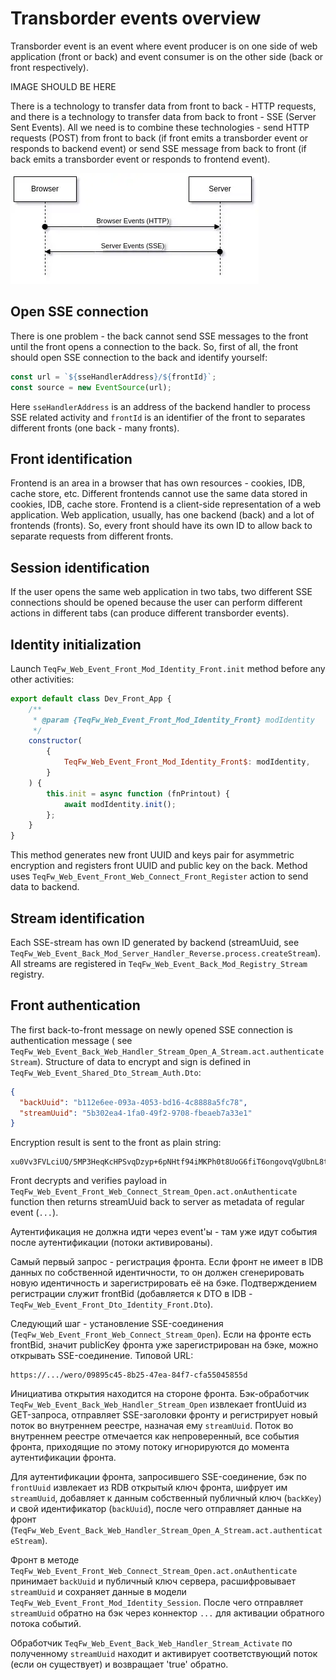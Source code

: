 # Transborder events overview

Transborder event is an event where event producer is on one side of web application (front or back) and event consumer
is on the other side (back or front respectively).

IMAGE SHOULD BE HERE

There is a technology to transfer data from front to back - HTTP requests, and there is a technology to transfer data
from back to front - SSE (Server Sent Events). All we need is to combine these technologies - send HTTP requests (POST)
from front to back (if front emits a transborder event or responds to backend event) or send SSE message from back to
front (if back emits a transborder event or responds to frontend event).

![POST and SSE](img/overview_post_sse.webp)

## Open SSE connection

There is one problem - the back cannot send SSE messages to the front until the front opens a connection to the back.
So, first of all, the front should open SSE connection to the back and identify yourself:

```js
const url = `${sseHandlerAddress}/${frontId}`;
const source = new EventSource(url);
```

Here `sseHandlerAddress` is an address of the backend handler to process SSE related activity and `frontId` is an
identifier of the front to separates different fronts (one back - many fronts).

## Front identification

Frontend is an area in a browser that has own resources - cookies, IDB, cache store, etc. Different frontends cannot use
the same data stored in cookies, IDB, cache store. Frontend is a client-side representation of a web application. Web
application, usually, has one backend (back) and a lot of frontends (fronts). So, every front should have its own ID to
allow back to separate requests from different fronts.

## Session identification

If the user opens the same web application in two tabs, two different SSE connections should be opened because the user
can perform different actions in different tabs (can produce different transborder events).

## Identity initialization

Launch `TeqFw_Web_Event_Front_Mod_Identity_Front.init` method before any other activities:

```js
export default class Dev_Front_App {
    /**
     * @param {TeqFw_Web_Event_Front_Mod_Identity_Front} modIdentity
     */
    constructor(
        {
            TeqFw_Web_Event_Front_Mod_Identity_Front$: modIdentity,
        }
    ) {
        this.init = async function (fnPrintout) {
            await modIdentity.init();
        };
    }
}
```

This method generates new front UUID and keys pair for asymmetric encryption and registers front UUID and public key on
the back. Method uses `TeqFw_Web_Event_Front_Web_Connect_Front_Register` action to send data to backend.

## Stream identification

Each SSE-stream has own ID generated by backend (streamUuid,
see `TeqFw_Web_Event_Back_Mod_Server_Handler_Reverse.process.createStream`). All streams are registered
in `TeqFw_Web_Event_Back_Mod_Registry_Stream` registry.

## Front authentication

The first back-to-front message on newly opened SSE connection is authentication message (
see `TeqFw_Web_Event_Back_Web_Handler_Stream_Open_A_Stream.act.authenticateStream`). Structure of data to encrypt
and sign is defined in `TeqFw_Web_Event_Shared_Dto_Stream_Auth.Dto`:

```json
{
  "backUuid": "b112e6ee-093a-4053-bd16-4c8888a5fc78",
  "streamUuid": "5b302ea4-1fa0-49f2-9708-fbeaeb7a33e1"
}
```

Encryption result is sent to the front as plain string:

```text
xu0Vv3FVLciUQ/5MP3HeqKcHPSvqDzyp+6pNHtf94iMKPh0t8UoG6fiT6ongovqVgUbnL8t5FVRTTFVDtCNp6iS2tcY6TJrBZj+xhHwtt/amoQq2q4Jy5MKxmoJqFhtGcgKd6akVk9WrwDcKBScjkJPN10bUFPbGCVj5j3/QIwp0P5VzRJrE3pj1HNDWG4pOPXnFPjdGgDy5
```

Front decrypts and verifies payload in `TeqFw_Web_Event_Front_Web_Connect_Stream_Open.act.onAuthenticate` function then
returns streamUuid back to server as metadata of regular event (`...`).

Аутентификация не должна идти через event'ы - там уже идут события после аутентификации (потоки активированы).

Самый первый запрос - регистрация фронта. Если фронт не имеет в IDB данных по собственной идентичности, то он должен
сгенерировать новую идентичность и зарегистрировать её на бэке. Подтверждением регистрации служит frontBid (добавляется
к DTO в IDB - `TeqFw_Web_Event_Front_Dto_Identity_Front.Dto`).

Следующий шаг - установление SSE-соединения (`TeqFw_Web_Event_Front_Web_Connect_Stream_Open`). Если на фронте есть
frontBid, значит publicKey фронта уже зарегистрирован на бэке, можно открывать SSE-соединение. Типовой URL:

```text
https://.../wero/09895c45-8b25-47ea-84f7-cfa55045855d
```

Инициатива открытия находится на стороне фронта. Бэк-обработчик `TeqFw_Web_Event_Back_Web_Handler_Stream_Open`
извлекает frontUuid из GET-запроса, отправляет SSE-заголовки фронту и регистрирует новый поток во внутреннем реестре,
назначая ему `streamUuid`. Поток во внутреннем реестре отмечается как непроверенный, все события фронта, приходящие по
этому потоку игнорируются до момента аутентификации фронта.

Для аутентификации фронта, запросившего SSE-соединение, бэк по `frontUuid` извлекает из RDB открытый ключ
фронта, шифрует им `streamUuid`, добавляет к данным собственный публичный ключ (`backKey`) и свой
идентификатор (`backUuid`), после чего отправляет данные на
фронт (`TeqFw_Web_Event_Back_Web_Handler_Stream_Open_A_Stream.act.authenticateStream`).

Фронт в методе `TeqFw_Web_Event_Front_Web_Connect_Stream_Open.act.onAuthenticate` принимает `backUuid` и публичный ключ
сервера, расшифровывает `streamUuid` и сохраняет данные в модели `TeqFw_Web_Event_Front_Mod_Identity_Session`. После
чего отправляет `streamUuid` обратно на бэк через коннектор `...` для активации обратного потока событий.

Обработчик `TeqFw_Web_Event_Back_Web_Handler_Stream_Activate` по полученному `streamUuid` находит и активирует
соответствующий поток (если он существует) и возвращает 'true' обратно.
